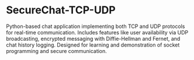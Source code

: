 # SecureChat-TCP-UDP
Python-based chat application implementing both TCP and UDP protocols for real-time communication. Includes features like user availability via UDP broadcasting, encrypted messaging with Diffie-Hellman and Fernet, and chat history logging. Designed for learning and demonstration of socket programming and secure communication.
